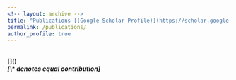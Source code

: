```yaml
---
<!-- layout: archive -->
title: "Publications [(Google Scholar Profile)](https://scholar.google.com/citations?user=KSCNG_MAAAAJ&hl=en&authuser=1)"
permalink: /publications/
author_profile: true
---
```

<br>
<b>[]()</b> <br>
<b>
<i>
[\* denotes equal contribution]
